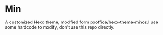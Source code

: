 # Min
A customized Hexo theme, modified form [ppoffice/hexo-theme-minos](https://github.com/ppoffice/hexo-theme-minos).I use some hardcode to modify, don't use this repo directly.
